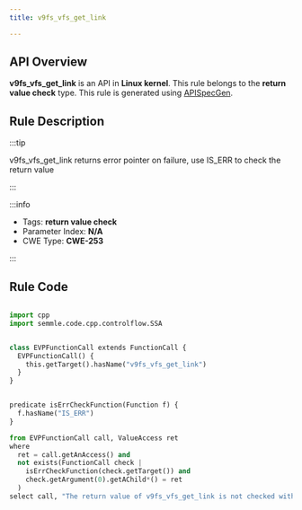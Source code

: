```yaml
---
title: v9fs_vfs_get_link

---
```



## API Overview
**v9fs_vfs_get_link** is an API in **Linux kernel**. This rule belongs to the **return value check** type. This rule is generated using [APISpecGen](../../tools/APISpecGen).
## Rule Description

:::tip

v9fs_vfs_get_link returns error pointer on failure, use IS_ERR to check the return value

:::

:::info

- Tags: **return value check**
- Parameter Index: **N/A**
- CWE Type: **CWE-253**

:::

## Rule Code
```python

import cpp
import semmle.code.cpp.controlflow.SSA


class EVPFunctionCall extends FunctionCall {
  EVPFunctionCall() {
    this.getTarget().hasName("v9fs_vfs_get_link")
  }
}


predicate isErrCheckFunction(Function f) {
  f.hasName("IS_ERR") 
}

from EVPFunctionCall call, ValueAccess ret
where
  ret = call.getAnAccess() and
  not exists(FunctionCall check |
    isErrCheckFunction(check.getTarget()) and
    check.getArgument(0).getAChild*() = ret
  )
select call, "The return value of v9fs_vfs_get_link is not checked with IS_ERR."
    
```